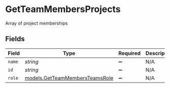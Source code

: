 # GetTeamMembersProjects

Array of project memberships


## Fields

| Field                                                                  | Type                                                                   | Required                                                               | Description                                                            |
| ---------------------------------------------------------------------- | ---------------------------------------------------------------------- | ---------------------------------------------------------------------- | ---------------------------------------------------------------------- |
| `name`                                                                 | *string*                                                               | :heavy_minus_sign:                                                     | N/A                                                                    |
| `id`                                                                   | *string*                                                               | :heavy_minus_sign:                                                     | N/A                                                                    |
| `role`                                                                 | [models.GetTeamMembersTeamsRole](../models/getteammembersteamsrole.md) | :heavy_minus_sign:                                                     | N/A                                                                    |